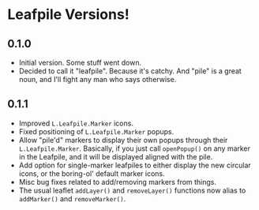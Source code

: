
Leafpile Versions!
==================

0.1.0
------------

* Initial version.  Some stuff went down.
* Decided to call it "leafpile".  Because it's catchy.  And "pile" is a great noun, and I'll fight any man who says otherwise.


0.1.1
------------

* Improved `L.Leafpile.Marker` icons.
* Fixed positioning of `L.Leafpile.Marker` popups.
* Allow "pile'd" markers to display their own popups through their `L.Leafpile.Marker`.  Basically, if you just call `openPopup()` on any marker in the Leafpile, and it will be displayed aligned with the pile.
* Add option for single-marker leafpiles to either display the new circular icons, or the boring-ol' default marker icons.
* Misc bug fixes related to add/removing markers from things.
* The usual leaflet `addLayer()` and `removeLayer()` functions now alias to `addMarker()` and `removeMarker()`.
